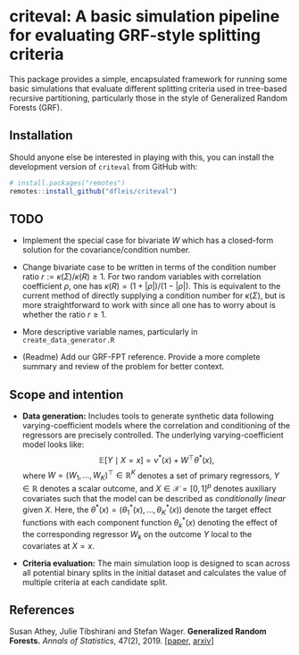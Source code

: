 # criteval: A basic simulation pipeline for evaluating GRF-style splitting criteria

This package provides a simple, encapsulated framework for running some basic simulations that evaluate different splitting criteria used in tree-based recursive partitioning, particularly those in the style of Generalized Random Forests (GRF).

## Installation

Should anyone else be interested in playing with this, you can install the development version of `criteval` from GitHub with:
```R
# install.packages("remotes")
remotes::install_github("dfleis/criteval")
```

## TODO

* Implement the special case for bivariate $W$ which has a closed-form solution for the covariance/condition number.

* Change bivariate case to be written in terms of the condition number ratio $r := \kappa(\Sigma)/\kappa(R) \geq 1$. 
For two random variables with correlation coefficient $\rho$, one has $\kappa(R) = (1 + |\rho|)/(1 - |\rho|)$. This is equivalent to
the current method of directly supplying a condition number for $\kappa(\Sigma)$, but is more straightforward to work with since all one has to worry
about is whether the ratio $r \geq 1$.

* More descriptive variable names, particularly in `create_data_generator.R`

* (Readme) Add our GRF-FPT reference. Provide a more complete summary and review of the problem for better context.

## Scope and intention

* **Data generation:** Includes tools to generate synthetic data following varying-coefficient models where the correlation and conditioning of the regressors are precisely controlled.
The underlying varying-coefficient model looks like:
$$
\mathbb E[Y \mid X = x] = \nu^*(x) + W^\top \theta^*(x), 
$$
where $W = (W_1,\ldots, W_K)^\top \in \mathbb R^K$ denotes a set of primary regressors, $Y \in \mathbb R$ denotes a scalar outcome, and $X \in \mathcal X = [0,1]^p$ denotes auxiliary covariates such that the model can be described as *conditionally linear* given $X$.
Here, the $\theta^*(x) = (\theta_1^*(x),\ldots,\theta_K^*(x))$ denote the target effect functions with each component function $\theta_k^*(x)$ denoting the effect of the corresponding regressor $W_k$ on the outcome $Y$ local to the covariates at $X = x$.

* **Criteria evaluation:** The main simulation loop is designed to scan across all potential binary splits in the initial dataset and calculates the value of multiple criteria at each candidate split.

## References

Susan Athey, Julie Tibshirani and Stefan Wager.
<b>Generalized Random Forests.</b> <i>Annals of Statistics</i>, 47(2), 2019.
[<a href="https://projecteuclid.org/euclid.aos/1547197251">paper</a>,
<a href="https://arxiv.org/abs/1610.01271">arxiv</a>]
